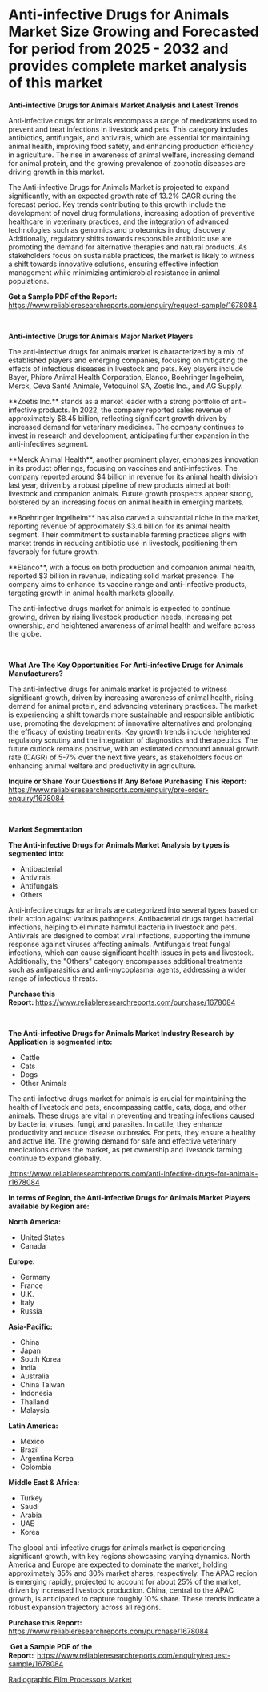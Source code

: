 <p><h1>Anti-infective Drugs for Animals Market Size Growing and Forecasted for period from 2025 - 2032 and provides complete market analysis of this market</h1></p><p><strong>Anti-infective Drugs for Animals Market Analysis and Latest Trends</strong></p>
<p><p>Anti-infective drugs for animals encompass a range of medications used to prevent and treat infections in livestock and pets. This category includes antibiotics, antifungals, and antivirals, which are essential for maintaining animal health, improving food safety, and enhancing production efficiency in agriculture. The rise in awareness of animal welfare, increasing demand for animal protein, and the growing prevalence of zoonotic diseases are driving growth in this market.</p><p>The Anti-infective Drugs for Animals Market is projected to expand significantly, with an expected growth rate of 13.2% CAGR during the forecast period. Key trends contributing to this growth include the development of novel drug formulations, increasing adoption of preventive healthcare in veterinary practices, and the integration of advanced technologies such as genomics and proteomics in drug discovery. Additionally, regulatory shifts towards responsible antibiotic use are promoting the demand for alternative therapies and natural products. As stakeholders focus on sustainable practices, the market is likely to witness a shift towards innovative solutions, ensuring effective infection management while minimizing antimicrobial resistance in animal populations.</p></p>
<p><strong>Get a Sample PDF of the Report:&nbsp;</strong> <a href="https://www.reliableresearchreports.com/enquiry/request-sample/1678084?utm_campaign=2307&utm_medium=2&utm_source=Github&utm_content=ia&utm_term=15022025&utm_id=anti-infective-drugs-for-animals">https://www.reliableresearchreports.com/enquiry/request-sample/1678084</a></p>
<p>&nbsp;</p>
<p><strong>Anti-infective Drugs for Animals Major Market Players</strong></p>
<p><p>The anti-infective drugs for animals market is characterized by a mix of established players and emerging companies, focusing on mitigating the effects of infectious diseases in livestock and pets. Key players include Bayer, Phibro Animal Health Corporation, Elanco, Boehringer Ingelheim, Merck, Ceva Santé Animale, Vetoquinol SA, Zoetis Inc., and AG Supply.</p><p>**Zoetis Inc.** stands as a market leader with a strong portfolio of anti-infective products. In 2022, the company reported sales revenue of approximately $8.45 billion, reflecting significant growth driven by increased demand for veterinary medicines. The company continues to invest in research and development, anticipating further expansion in the anti-infectives segment.</p><p>**Merck Animal Health**, another prominent player, emphasizes innovation in its product offerings, focusing on vaccines and anti-infectives. The company reported around $4 billion in revenue for its animal health division last year, driven by a robust pipeline of new products aimed at both livestock and companion animals. Future growth prospects appear strong, bolstered by an increasing focus on animal health in emerging markets.</p><p>**Boehringer Ingelheim** has also carved a substantial niche in the market, reporting revenue of approximately $3.4 billion for its animal health segment. Their commitment to sustainable farming practices aligns with market trends in reducing antibiotic use in livestock, positioning them favorably for future growth.</p><p>**Elanco**, with a focus on both production and companion animal health, reported $3 billion in revenue, indicating solid market presence. The company aims to enhance its vaccine range and anti-infective products, targeting growth in animal health markets globally.</p><p>The anti-infective drugs market for animals is expected to continue growing, driven by rising livestock production needs, increasing pet ownership, and heightened awareness of animal health and welfare across the globe.</p></p>
<p>&nbsp;</p>
<p><strong>What Are The Key Opportunities For Anti-infective Drugs for Animals Manufacturers?</strong></p>
<p><p>The anti-infective drugs for animals market is projected to witness significant growth, driven by increasing awareness of animal health, rising demand for animal protein, and advancing veterinary practices. The market is experiencing a shift towards more sustainable and responsible antibiotic use, promoting the development of innovative alternatives and prolonging the efficacy of existing treatments. Key growth trends include heightened regulatory scrutiny and the integration of diagnostics and therapeutics. The future outlook remains positive, with an estimated compound annual growth rate (CAGR) of 5-7% over the next five years, as stakeholders focus on enhancing animal welfare and productivity in agriculture.</p></p>
<p><strong>Inquire or Share Your Questions If Any Before Purchasing This Report:</strong> <a href="https://www.reliableresearchreports.com/enquiry/pre-order-enquiry/1678084?utm_campaign=2307&utm_medium=2&utm_source=Github&utm_content=ia&utm_term=15022025&utm_id=anti-infective-drugs-for-animals">https://www.reliableresearchreports.com/enquiry/pre-order-enquiry/1678084</a></p>
<p>&nbsp;</p>
<p><strong>Market Segmentation</strong></p>
<p><strong>The Anti-infective Drugs for Animals Market Analysis by types is segmented into:</strong></p>
<p><ul><li>Antibacterial</li><li>Antivirals</li><li>Antifungals</li><li>Others</li></ul></p>
<p><p>Anti-infective drugs for animals are categorized into several types based on their action against various pathogens. Antibacterial drugs target bacterial infections, helping to eliminate harmful bacteria in livestock and pets. Antivirals are designed to combat viral infections, supporting the immune response against viruses affecting animals. Antifungals treat fungal infections, which can cause significant health issues in pets and livestock. Additionally, the "Others" category encompasses additional treatments such as antiparasitics and anti-mycoplasmal agents, addressing a wider range of infectious threats.</p></p>
<p><strong>Purchase this Report:&nbsp;</strong><a href="https://www.reliableresearchreports.com/purchase/1678084?utm_campaign=2307&utm_medium=2&utm_source=Github&utm_content=ia&utm_term=15022025&utm_id=anti-infective-drugs-for-animals">https://www.reliableresearchreports.com/purchase/1678084</a></p>
<p>&nbsp;</p>
<p><strong>The Anti-infective Drugs for Animals Market Industry Research by Application is segmented into:</strong></p>
<p><ul><li>Cattle</li><li>Cats</li><li>Dogs</li><li>Other Animals</li></ul></p>
<p><p>The anti-infective drugs market for animals is crucial for maintaining the health of livestock and pets, encompassing cattle, cats, dogs, and other animals. These drugs are vital in preventing and treating infections caused by bacteria, viruses, fungi, and parasites. In cattle, they enhance productivity and reduce disease outbreaks. For pets, they ensure a healthy and active life. The growing demand for safe and effective veterinary medications drives the market, as pet ownership and livestock farming continue to expand globally.</p></p>
<p><a href="https://www.reliableresearchreports.com/anti-infective-drugs-for-animals-r1678084?utm_campaign=2307&utm_medium=2&utm_source=Github&utm_content=ia&utm_term=15022025&utm_id=anti-infective-drugs-for-animals">&nbsp;https://www.reliableresearchreports.com/anti-infective-drugs-for-animals-r1678084</a></p>
<p><strong>In terms of Region, the Anti-infective Drugs for Animals Market Players available by Region are:</strong></p>
<p>
    <p> <strong> North America: </strong>
        <ul>
            <li>United States</li>
            <li>Canada</li>
        </ul>
        </p> 
    <p> <strong> Europe: </strong>
        <ul>
            <li>Germany</li>
            <li>France</li>
            <li>U.K.</li>
            <li>Italy</li>
            <li>Russia</li>
        </ul>
        </p> 
    <p> <strong> Asia-Pacific: </strong>
        <ul>
            <li>China</li>
            <li>Japan</li>
            <li>South Korea</li>
            <li>India</li>
            <li>Australia</li>
            <li>China Taiwan</li>
            <li>Indonesia</li>
            <li>Thailand</li>
            <li>Malaysia</li>
        </ul>
        </p> 
    <p> <strong> Latin America: </strong>
        <ul>
            <li>Mexico</li>
            <li>Brazil</li>
            <li>Argentina Korea</li>
            <li>Colombia</li>
        </ul>
        </p> 
    <p> <strong> Middle East & Africa: </strong>
        <ul>
            <li>Turkey</li>
            <li>Saudi</li>
            <li>Arabia</li>
            <li>UAE</li>
            <li>Korea</li>
        </ul>
    </p>
    </p>
<p><p>The global anti-infective drugs for animals market is experiencing significant growth, with key regions showcasing varying dynamics. North America and Europe are expected to dominate the market, holding approximately 35% and 30% market shares, respectively. The APAC region is emerging rapidly, projected to account for about 25% of the market, driven by increased livestock production. China, central to the APAC growth, is anticipated to capture roughly 10% share. These trends indicate a robust expansion trajectory across all regions.</p></p>
<p><strong>Purchase this Report: </strong><a href="https://www.reliableresearchreports.com/purchase/1678084?utm_campaign=2307&utm_medium=2&utm_source=Github&utm_content=ia&utm_term=15022025&utm_id=anti-infective-drugs-for-animals">https://www.reliableresearchreports.com/purchase/1678084</a></p>
<p>&nbsp;<strong>Get a Sample PDF of the Report:&nbsp;&nbsp;</strong><a href="https://www.reliableresearchreports.com/enquiry/request-sample/1678084?utm_campaign=2307&utm_medium=2&utm_source=Github&utm_content=ia&utm_term=15022025&utm_id=anti-infective-drugs-for-animals">https://www.reliableresearchreports.com/enquiry/request-sample/1678084</a></p>
<p><strong></strong></p>
<p><p><a href="https://github.com/ulyssacrayne00231/Market-Research-Report-List-1/blob/main/radiographic-film-processors-market.md?utm_campaign=2307&utm_medium=2&utm_source=Github&utm_content=ia&utm_term=15022025&utm_id=anti-infective-drugs-for-animals">Radiographic Film Processors Market</a></p></p>